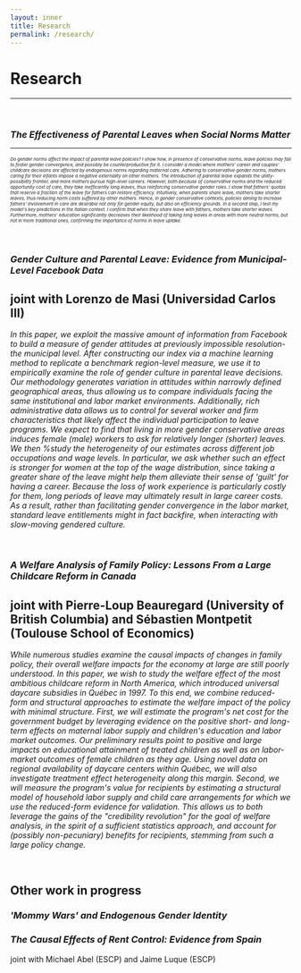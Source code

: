 ```yaml
---
layout: inner
title: Research
permalink: /research/
---
```


# Research
---

<p>&nbsp;
</p>

<h1 style="font-size:16px;"><em>The Effectiveness of Parental Leaves when Social Norms Matter</em></h1>

---

<p style="font-size:8px;"><em>Do gender norms affect the impact of parental leave policies? I show how, in presence of conservative norms, leave policies may fail to foster gender convergence, and possibly be counterproductive for it. I consider a model where mothers' career and couples' childcare decisions are affected by endogenous norms regarding maternal care. Adhering to conservative gender norms, mothers caring for their infants impose a negative externality on other mothers. The introduction of parental leave expands the utility-possibility frontier, and more mothers pursue high-level careers. However, both because of conservative norms and the reduced opportunity cost of care, they take inefficiently long leaves, thus reinforcing conservative gender roles. I show that fathers' quotas that reserve a fraction of the leave for fathers can restore efficiency. Intuitively, when parents share leave, mothers take shorter leaves, thus reducing norm costs suffered by other mothers. Hence, in gender conservative contexts, policies aiming to increase fathers' involvement in care are desirable not only for gender equity, but also on efficiency grounds. In a second step, I test my model's key predictions in the Italian context. I confirm that when they share leave with fathers, mothers take shorter leaves. Furthermore, mothers' education significantly decreases their likelihood of taking long leaves in areas with more neutral norms, but not in more traditional ones, confirming the importance of norms in leave uptake.</em></p>

<p>&nbsp;
</p>

### _Gender Culture and Parental Leave: Evidence from Municipal-Level Facebook Data_

joint with Lorenzo de Masi (Universidad Carlos III)
---
_In this paper, we exploit the massive amount of information from Facebook to build a measure of gender attitudes at previously impossible resolution-the municipal level. After constructing our index via a machine learning method to replicate a benchmark region-level measure, we use it to empirically examine the role of gender culture in parental leave decisions. Our methodology generates variation in attitudes within narrowly defined geographical areas, thus allowing us to compare individuals facing the same institutional and labor market environments. Additionally, rich administrative data allows us to control for several worker and firm characteristics that likely affect the individual participation to leave programs. We expect to find that living in more gender conservative areas induces female (male) workers to ask for relatively longer (shorter) leaves. We then %study the heterogeneity of our estimates across different job occupations and wage levels. In particular, we ask whether such an effect is stronger for women at the top of the wage distribution, since taking a greater share of the leave might help them alleviate their sense of 'guilt' for having a career. Because the loss of work experience is particularly costly for them, long periods of leave may ultimately result in large career costs. As a result, rather than facilitating gender convergence in the labor market, standard leave entitlements might in fact backfire, when interacting with slow-moving gendered culture._

<p>&nbsp;
</p>

### _A Welfare Analysis of Family Policy: Lessons From a Large Childcare Reform in Canada_

joint with Pierre-Loup Beauregard (University of British Columbia) and Sébastien Montpetit (Toulouse School of Economics)
---
_While numerous studies examine the causal impacts of changes in family policy, their overall welfare impacts for the economy at large are still poorly understood. 
In this paper, we wish to study the welfare effect of the most ambitious childcare reform in North America, which introduced universal daycare subsidies in Québec in 1997. To this end, we combine reduced-form and structural approaches to estimate the welfare impact of the policy with minimal structure. 
First, we will estimate the program's net cost for the government budget by leveraging evidence on the positive short- and long-term effects on maternal labor supply and children's education and labor market outcomes. Our preliminary results point to positive and large impacts on educational attainment of treated children as well as on labor-market outcomes of female children as they age. Using novel data on regional availability of daycare centers within Québec, we will also investigate treatment effect heterogeneity along this margin. Second, we will measure the program's value for recipients by estimating a structural model of household labor supply and child care arrangements for which we use the reduced-form evidence for validation. This allows us to both leverage the gains of the "credibility revolution" for the goal of welfare analysis, in the spirit of a sufficient statistics approach, and account for (possibly non-pecuniary) benefits for recipients, stemming from such a large policy change._

<p>&nbsp;
</p>

## Other work in progress

### _'Mommy Wars' and Endogenous Gender Identity_

### _The Causal Effects of Rent Control: Evidence from Spain_

joint with Michael Abel (ESCP) and Jaime Luque (ESCP)


